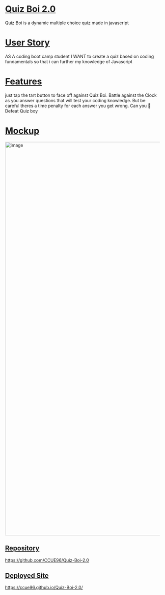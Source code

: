 # <ins>Quiz Boi 2.0<ins>
Quiz Boi is a dynamic multiple choice quiz made in javascript 

# <ins>User Story<ins>
AS A coding boot camp student
I WANT to create a quiz based on coding fundamentals
so that i can further my knowledge of Javascript

# <ins>Features<ins>
just tap the tart button to face off against Quiz Boi. Battle against the Clock as
you answer questions that will test your coding knowledge. But be careful theres
a time penalty for each answer you get wrong. Can you 🫵 Defeat Quiz boy 

# <ins>Mockup<ins>
<img width="1276" alt="image" src="https://github.com/CCUE96/Quiz-Boi-2.0/assets/159393541/ba323772-ddda-406b-bf3d-0845989e3996">

## <ins>Repository<ins>
https://github.com/CCUE96/Quiz-Boi-2.0
  
## <ins>Deployed Site<ins>
https://ccue96.github.io/Quiz-Boi-2.0/

